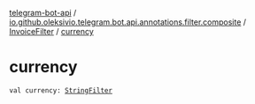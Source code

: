 [telegram-bot-api](../../index.md) / [io.github.oleksivio.telegram.bot.api.annotations.filter.composite](../index.md) / [InvoiceFilter](index.md) / [currency](./currency.md)

# currency

`val currency: `[`StringFilter`](../../io.github.oleksivio.telegram.bot.api.annotations.filter.primitive/-string-filter/index.md)